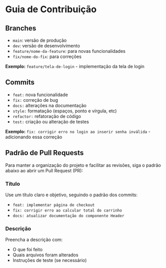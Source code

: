 # Guia de Contribuição

## Branches
- `main`: versão de produção
- `dev`: versão de desenvolvimento
- `feature/nome-da-feature`: para novas funcionalidades
- `fix/nome-do-fix`: para correções

**Exemplo:** `feature/tela-de-login` - implementação da tela de login

## Commits
- `feat:` nova funcionalidade
- `fix:` correção de bug
- `docs:` alterações na documentação
- `style:` formatação (espaços, ponto e vírgula, etc)
- `refactor:` refatoração de código
- `test:` criação ou alteração de testes

**Exemplo:** `fix: corrigir erro no login ao inserir senha inválida` - adicionando essa correção

## Padrão de Pull Requests

Para manter a organização do projeto e facilitar as revisões, siga o padrão abaixo ao abrir um Pull Request (PR):

### Título
Use um título claro e objetivo, seguindo o padrão dos commits:
- `feat: implementar página de checkout`
- `fix: corrigir erro ao calcular total do carrinho`
- `docs: atualizar documentação do componente Header`

### Descrição
Preencha a descrição com:
- O que foi feito
- Quais arquivos foram alterados
- Instruções de teste (se necessário)
